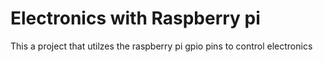 # Electronics with Raspberry pi
This a project that utilzes the raspberry pi gpio pins to control electronics
